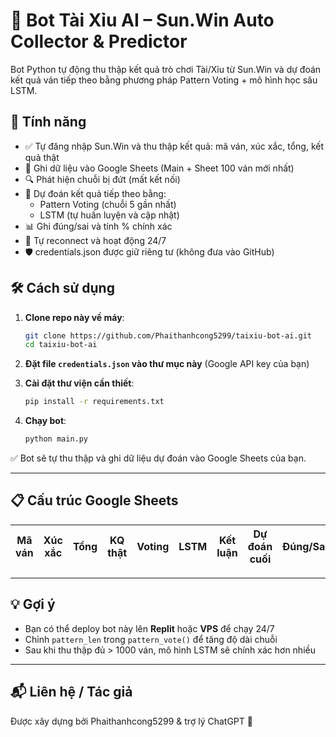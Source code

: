 # 🤖 Bot Tài Xỉu AI – Sun.Win Auto Collector & Predictor

Bot Python tự động thu thập kết quả trò chơi Tài/Xỉu từ Sun.Win và dự đoán kết quả ván tiếp theo bằng phương pháp Pattern Voting + mô hình học sâu LSTM.

## 🚀 Tính năng

- ✅ Tự đăng nhập Sun.Win và thu thập kết quả: mã ván, xúc xắc, tổng, kết quả thật
- 📄 Ghi dữ liệu vào Google Sheets (Main + Sheet 100 ván mới nhất)
- 🔍 Phát hiện chuỗi bị đứt (mất kết nối)
- 🧠 Dự đoán kết quả tiếp theo bằng:
  - Pattern Voting (chuỗi 5 gần nhất)
  - LSTM (tự huấn luyện và cập nhật)
- 📊 Ghi đúng/sai và tính % chính xác
- 🔁 Tự reconnect và hoạt động 24/7
- 🛡️ credentials.json được giữ riêng tư (không đưa vào GitHub)

## 🛠️ Cách sử dụng

1. **Clone repo này về máy**:
   ```bash
   git clone https://github.com/Phaithanhcong5299/taixiu-bot-ai.git
   cd taixiu-bot-ai
   ```

2. **Đặt file `credentials.json` vào thư mục này** (Google API key của bạn)

3. **Cài đặt thư viện cần thiết**:
   ```bash
   pip install -r requirements.txt
   ```

4. **Chạy bot**:
   ```bash
   python main.py
   ```

✅ Bot sẽ tự thu thập và ghi dữ liệu dự đoán vào Google Sheets của bạn.

---

## 📋 Cấu trúc Google Sheets

| Mã ván | Xúc xắc | Tổng | KQ thật | Voting | LSTM | Kết luận | Dự đoán cuối | Đúng/Sai | % Chính xác | Chuỗi đứt | Thời gian |
|--------|---------|------|---------|--------|------|----------|---------------|----------|--------------|-------------|-----------|

---

## 💡 Gợi ý

- Bạn có thể deploy bot này lên **Replit** hoặc **VPS** để chạy 24/7
- Chỉnh `pattern_len` trong `pattern_vote()` để tăng độ dài chuỗi
- Sau khi thu thập đủ > 1000 ván, mô hình LSTM sẽ chính xác hơn nhiều

---

## 📬 Liên hệ / Tác giả

Được xây dựng bởi Phaithanhcong5299 & trợ lý ChatGPT 🤝
